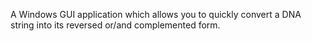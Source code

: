 A Windows GUI application which allows you to quickly convert a DNA string into its reversed or/and complemented form. 
